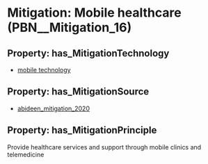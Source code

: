 # Mitigation: __Mobile healthcare__ (PBN__Mitigation_16)

## Property: has_MitigationTechnology

* [mobile technology](../Technology/PBN__Technology_2902)

## Property: has_MitigationSource

* [abideen_mitigation_2020](../Article/PBN__Article_200)

## Property: has_MitigationPrinciple

Provide healthcare services and support through mobile clinics and telemedicine

